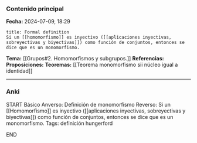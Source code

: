 ### Contenido principal

**Fecha:** 2024-07-09, 18:29

```ad-formal
title: Formal definition
Si un [[homomorfismo]] es inyectivo ([[aplicaciones inyectivas, sobreyectivas y biyectivas]]) como función de conjuntos, entonces se dice que es un monomorfismo.
```

**Tema:** [[Grupos#2. Homomorfismos y subgrupos.]]
**Referencias:**
**Proposiciones:**
**Teoremas:** [[Teorema monomorfismo sii núcleo igual a identidad]]

---
### Anki

START
Básico
Anverso: Definición de monomorfismo
Reverso: Si un [[Homomorfismo]] es inyectivo ([[aplicaciones inyectivas, sobreyectivas y biyectivas]]) como función de conjuntos, entonces se dice que es un monomorfismo.
Tags: definición hungerford
<!--ID: 1721211802972-->
END